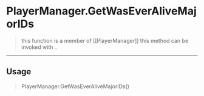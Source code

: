 # PlayerManager.GetWasEverAliveMajorIDs
> this function is a member of [[PlayerManager]]
> this method can be invoked with `.`
-----
## Usage
> PlayerManager.GetWasEverAliveMajorIDs()
